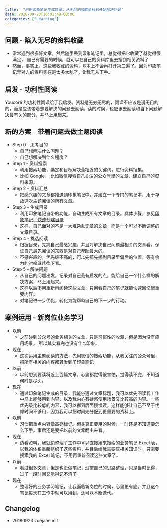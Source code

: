 ```yaml
---
title:  "利用印象笔记生成目录，从无尽的收藏资料到开始解决问题"
date: 2018-09-23T16:01:48+08:00
categories: ["Learning"]
---
```


## 问题 - 陷入无尽的资料收藏

- 常常遇到很多好文章，然后随手丢到印象笔记里，总觉得把它收藏了就觉得很满足， 自己有需要的时候，就可以在自己的资料库里去搜到相关资料了
- 然而，事实上，这些我收藏的资料，基本上不会再打开第二遍了。因为印象笔记里对方的资料实在是太多太乱了，让我无从下手。

## 启发 - 功利性阅读

Youcore 的功利性阅读给了我启发。资料是无穷无尽的，阅读不应该是漫无目的的，而是应该带着想要解决的问题去阅读。读的时候，也应该去阅读和当下问题解决最有关的部分，并马上用起来。

## 新的方案 - 带着问题去做主题阅读

- Step 0 - 思考目的
    - 自己想解决什么问题？
    - 自己想解决到什么程度？
- Step 1 - 资料搜索
    - 利用搜索功能，选定和目标解决最相近的关键词，进行资料搜集。
    - 比如 Google， 比如微信搜索自己关注的公众号里的文章，建立自己的资料来源。
- Step 2 - 资料汇总
    - 把感兴趣的文章都推送到印象笔记中，并建立一个专门的笔记本，用于存放这次主题阅读的所有文章。
- Step 3 - 生成目录
    - 利用印象笔记自带的功能，自动生成所有文章的目录。具体步骤，参见[印象笔记 - 快速创建目录](https://list.yinxiang.com/jinjiejiqiao/27fb9336-480c-477d-b28c-31cb312bf827.php)
    - 这样，自己面对的不是一大堆杂乱无章的文章，而是一个可以不断调整的文章目录。
- Step 4 - 挑选阅读
    - 根据目录，先挑自己最感兴趣，并且对解决自己问题最相关的文章看。保证自己最先阅读的东西是对自己帮助最大的。
    - 不感兴趣的，优先级不高的，可以先都先挪到目录里偏后的位置，等有余力的时候继续往下看。
- Step 5 - 解决问题
    - 从自己的问题出发，记录对自己最有启发的点，能给自己一个什么样的解决方案，马上用起来。
    - 这样以后不用重新再阅读这些文章，只用看自己的笔记就能快速回忆起重要内容。
    - 对笔记进一步优化，转化为能帮助自己的下一步的行动。

## 案例运用 - 新岗位业务学习

- 以前
    - 之前碰到公众号的业务相关的文章，只是习惯性的收藏，但是因为没有应用场景， 所以其实看完也没有什么印象。
- 现在
    - 这次运用主题阅读的方法，先用微信的搜索功能，从我关注的公众号里，把所有相关的内容都转发到了印象笔记。
- 以前
    - 以前想到要读将近上百篇文章，心里都觉得很害怕，觉得读不完，不知道何时是尽头。
- 现在
    - 通过印象笔记生成的目录，我能够通过文章标题，我可以优先阅读我工作中马上能够用到内容，以及我内心有疑惑使用场景又比较高的内容。一些优先级比较低的内容，我可以挪到后面慢慢读。这样能够让自己不至于忧虑时间不够用，因为我可以把时间先分配到更重要的资料上。
- 以前
    - 习惯把重点内容做高亮标记。但是真正要用的时候，一时还是不知道要怎么下手。事后还是要把以前的文章翻出来看。
- 现在
    - 边看资料，我就边整理了工作中可以直接用来搜索的业务笔记 Excel 表，以我的体系重新组织了这些资料，并且后续我需要查相关知识时，只需要搜索我的 Excel 笔记，不用再重新阅读这些文章了。
- 以前
    - 看过很多文章，但是也没做笔记，没按自己的思路整理，只是当时记得，过了一段时间又觉得记不清了。
- 现在
    - 整理好的业务学习笔记，让我面临新岗位的时候，心里更有底。并且这个笔记每天在工作中就可以用到，还可以不断迭代。

## Changelog

- 20180923 zoejane init
